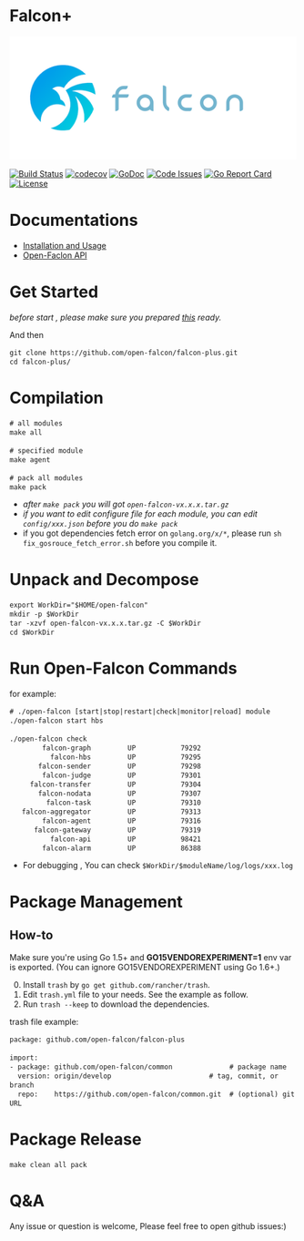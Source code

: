 # Falcon+

![Open-Falcon](./logo.png)

[![Build Status](https://travis-ci.org/open-falcon/falcon-plus.svg?branch=plus-dev)](https://travis-ci.org/open-falcon/falcon-plus)
[![codecov](https://codecov.io/gh/open-falcon/falcon-plus/branch/plus-dev/graph/badge.svg)](https://codecov.io/gh/open-falcon/falcon-plus)
[![GoDoc](https://godoc.org/github.com/open-falcon/falcon-plus?status.svg)](https://godoc.org/github.com/open-falcon/falcon-plus)
[![Code Issues](https://www.quantifiedcode.com/api/v1/project/5035c017b02c4a4a807ebc4e9f153e6f/badge.svg)](https://www.quantifiedcode.com/app/project/5035c017b02c4a4a807ebc4e9f153e6f)
[![Go Report Card](https://goreportcard.com/badge/github.com/open-falcon/falcon-plus)](https://goreportcard.com/report/github.com/open-falcon/falcon-plus)
[![License](https://img.shields.io/badge/LICENSE-Apache2.0-ff69b4.svg)](http://www.apache.org/licenses/LICENSE-2.0.html)

# Documentations

- [Installation and Usage](http://book.open-falcon.org)
- [Open-Faclon API](http://open-falcon.org/falcon-plus)

# Get Started

*before start , please make sure you prepared [this](https://book.open-falcon.org/zh/install_from_src/prepare.html) ready.*

And then

```
git clone https://github.com/open-falcon/falcon-plus.git
cd falcon-plus/
```

# Compilation

```
# all modules
make all

# specified module
make agent

# pack all modules
make pack
```

* *after `make pack` you will got `open-falcon-vx.x.x.tar.gz`*
* *if you want to edit configure file for each module, you can edit `config/xxx.json` before you do `make pack`*
* if you got dependencies fetch error on `golang.org/x/*`, please run `sh fix_gosrouce_fetch_error.sh` before you compile it. 

#  Unpack and Decompose

```
export WorkDir="$HOME/open-falcon"
mkdir -p $WorkDir
tar -xzvf open-falcon-vx.x.x.tar.gz -C $WorkDir
cd $WorkDir
```

# Run Open-Falcon Commands

for example:

```
# ./open-falcon [start|stop|restart|check|monitor|reload] module
./open-falcon start hbs

./open-falcon check
        falcon-graph         UP           79292
          falcon-hbs         UP           79295
       falcon-sender         UP           79298
        falcon-judge         UP           79301
     falcon-transfer         UP           79304
       falcon-nodata         UP           79307
         falcon-task         UP           79310
   falcon-aggregator         UP           79313
        falcon-agent         UP           79316
      falcon-gateway         UP           79319
          falcon-api         UP           98421
        falcon-alarm         UP           86388

```

* For debugging , You can check `$WorkDir/$moduleName/log/logs/xxx.log`

# Package Management
## How-to

Make sure you're using Go 1.5+ and **GO15VENDOREXPERIMENT=1** env var is exported. (You can ignore GO15VENDOREXPERIMENT using Go 1.6+.)

 0. Install `trash` by `go get github.com/rancher/trash`.
 1. Edit `trash.yml` file to your needs. See the example as follow.
 2. Run `trash --keep` to download the dependencies.

trash file example:

```
package: github.com/open-falcon/falcon-plus

import:
- package: github.com/open-falcon/common              # package name
  version: origin/develop                        # tag, commit, or branch
  repo:    https://github.com/open-falcon/common.git  # (optional) git URL
```

# Package Release

```
make clean all pack
```

# Q&A

Any issue or question is welcome, Please feel free to open github issues:)
